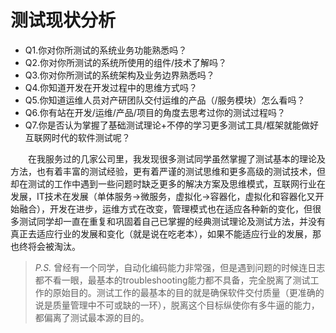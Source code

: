 # 测试现状分析

* Q1.你对你所测试的系统业务功能熟悉吗？
* Q2.你对你所测试的系统所使用的组件/技术了解吗？
* Q3.你对你所测试的系统架构及业务边界熟悉吗？
* Q4.你知道开发在开发过程中的思维方式吗？
* Q5.你知道运维人员对产研团队交付运维的产品（/服务模块）怎么看吗？
* Q6.你有站在开发/运维/产品/项目的角度去思考过你的测试过程吗？
* Q7.你是否认为掌握了基础测试理论+不停的学习更多测试工具/框架就能做好互联网时代的软件测试呢？

&#8195;&#8195;在我服务过的几家公司里，我发现很多测试同学虽然掌握了测试基本的理论及方法，也有着丰富的测试经验，更有着严谨的测试思维和更多高级的测试技术，但却在测试的工作中遇到一些问题时缺乏更多的解决方案及思维模式，互联网行业在发展，IT技术在发展（单体服务->微服务，虚拟化->容器化，虚拟化和容器化又开始融合），开发在进步，运维方式在改变，管理模式也在适应各种新的变化，但很多测试同学却一直在重复和巩固着自己已掌握的经典测试理论及测试方法，并没有真正去适应行业的发展和变化（就是说在吃老本），如果不能适应行业的发展，那也终将会被淘汰。

> _P.S._ 曾经有一个同学，自动化编码能力非常强，但是遇到问题的时候连日志都不看一眼，最基本的troubleshooting能力都不具备，完全脱离了测试工作的原始目的。测试工作的最基本的目的就是确保软件交付质量（更准确的说是质量管理中不可或缺的一环），脱离这个目标纵使你有多牛逼的能力，都偏离了测试最本源的目的。

